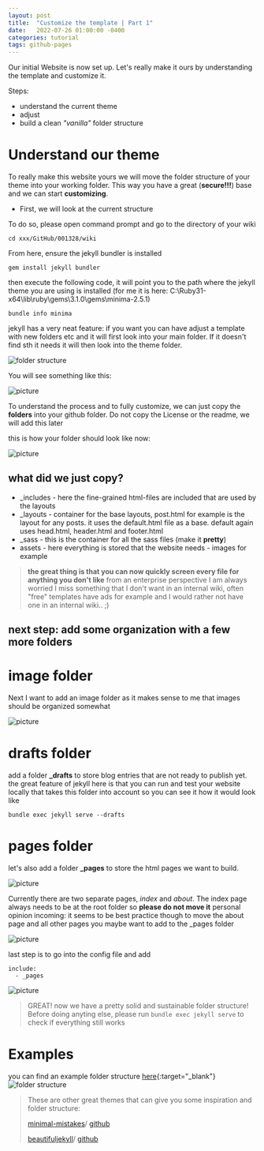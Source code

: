 ```yaml
---
layout: post
title:  "Customize the template | Part 1"
date:   2022-07-26 01:00:00 -0400
categories: tutorial
tags: github-pages
---
```


Our initial Website is now set up. 
Let's really make it ours by understanding the template and customize it.

Steps:
* understand the current theme
* adjust
* build a clean *"vanilla"* folder structure

# Understand our theme

To really make this website yours we will move the folder structure of your theme into your working folder.
This way you have a great (**secure!!!**) base and we can start **customizing**.

* First, we will look at the current structure

To do so, please open command prompt and go to the directory of your wiki

```
cd xxx/GitHub/001328/wiki
```

From here, ensure the jekyll bundler is installed
```
gem install jekyll bundler
```

then execute the following code, it will point you to the path where the jekyll theme you are using is installed
(for me it is here: C:\Ruby31-x64\lib\ruby\gems\3.1.0\gems\minima-2.5.1)

```
bundle info minima
```

jekyll has a very neat feature: if you want you can have adjust a template with new folders etc and it will first look into your main folder.
If it doesn't find sth it needs it will then look into the theme folder.

![folder structure](/assets/images/website_folder1.png)

You will see something like this:

![picture](/assets/images/website_folder2.png)

To understand the process and to fully customize, we can just copy the **folders** into your github folder.
Do not copy the License or the readme, we will add this later

this is how your folder should look like now:

![picture](/assets/images/website_folder3.png)

## what did we just copy?

* _includes - here the fine-grained html-files are included that are used by the layouts
* _layouts - container for the base layouts, post.html for example is the layout for any posts. it uses the default.html file as a base. default again uses head.html, header.html and footer.html
* _sass - this is the container for all the sass files (make it **pretty**)
* assets - here everything is stored that the website needs - images for example


> **the great thing is that you can now quickly screen every file for anything you don't like**
> from an enterprise perspective I am always worried I miss something that I don't want in an internal wiki, often "free" templates have ads for example and I would rather not have one in an internal wiki.. ;)

## next step: add some organization with a few more folders

# image folder

Next I want to add an image folder as it makes sense to me that images should be organized somewhat

![picture](/assets/images/website_folder4.png)


# drafts folder

add a folder **_drafts** to store blog entries that are not ready to publish yet.
the great feature of jekyll here is that you can run and test your website locally that takes this folder into account so you can see it how it would look like

```
bundle exec jekyll serve --drafts
```



# pages folder

let's also add a folder **_pages** to store the html pages we want to build. 

![picture](/assets/images/website_folder5.png)

Currently there are two separate pages, *index* and *about*. The index page always needs to be at the root folder so **please do not move it**
personal opinion incoming: it seems to be best practice though to move the about page and all other pages you maybe want to add to the _pages folder

![picture](/assets/images/website_folder6.png)

last step is to go into the config file and add

```
include:
  - _pages
```

![picture](/assets/images/website_folder7.png)

> GREAT! now we have a pretty solid and sustainable folder structure!
> Before doing anyting else, please run ```bundle exec jekyll serve``` to check if everything still works


# Examples

you can find an example folder structure [here](https://jekyllrb.com/docs/structure/){:target="_blank"}
![folder structure](/assets/images/website_folder10.png)

> These are other great themes that can give you some inspiration and folder structure:
> 
> [minimal-mistakes](https://mmistakes.github.io/minimal-mistakes/docs/quick-start-guide/)/
> [github](https://github.com/mmistakes/minimal-mistakes)
> 
> [beautifuljekyll](https://beautifuljekyll.com/)/
> [github](https://github.com/daattali/beautiful-jekyll)
